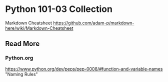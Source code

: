 # Python 101-03 Collection


Markdown Cheatsheet
https://github.com/adam-p/markdown-here/wiki/Markdown-Cheatsheet

## Read More

### Python.org
https://www.python.org/dev/peps/pep-0008/#function-and-variable-names "Naming Rules"


